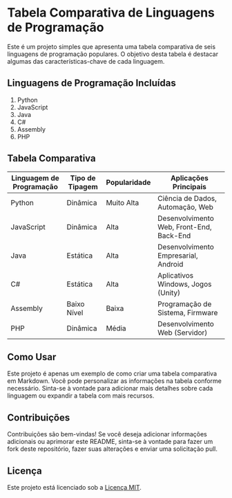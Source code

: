 # Tabela Comparativa de Linguagens de Programação

Este é um projeto simples que apresenta uma tabela comparativa de seis linguagens de programação populares. O objetivo desta tabela é destacar algumas das características-chave de cada linguagem.

## Linguagens de Programação Incluídas

1. Python
2. JavaScript
3. Java
4. C#
5. Assembly
6. PHP

## Tabela Comparativa

| Linguagem de Programação | Tipo de Tipagem | Popularidade | Aplicações Principais                   |
|--------------------------|-----------------|-------------|----------------------------------------|
| Python                   | Dinâmica        | Muito Alta  | Ciência de Dados, Automação, Web      |
| JavaScript               | Dinâmica        | Alta        | Desenvolvimento Web, Front-End, Back-End|
| Java                     | Estática        | Alta        | Desenvolvimento Empresarial, Android   |
| C#                       | Estática        | Alta        | Aplicativos Windows, Jogos (Unity)    |
| Assembly                 | Baixo Nível     | Baixa       | Programação de Sistema, Firmware      |
| PHP                      | Dinâmica        | Média       | Desenvolvimento Web (Servidor)        |

## Como Usar

Este projeto é apenas um exemplo de como criar uma tabela comparativa em Markdown. Você pode personalizar as informações na tabela conforme necessário. Sinta-se à vontade para adicionar mais detalhes sobre cada linguagem ou expandir a tabela com mais recursos.

## Contribuições

Contribuições são bem-vindas! Se você deseja adicionar informações adicionais ou aprimorar este README, sinta-se à vontade para fazer um fork deste repositório, fazer suas alterações e enviar uma solicitação pull.

## Licença

Este projeto está licenciado sob a [Licença MIT](LICENSE).

